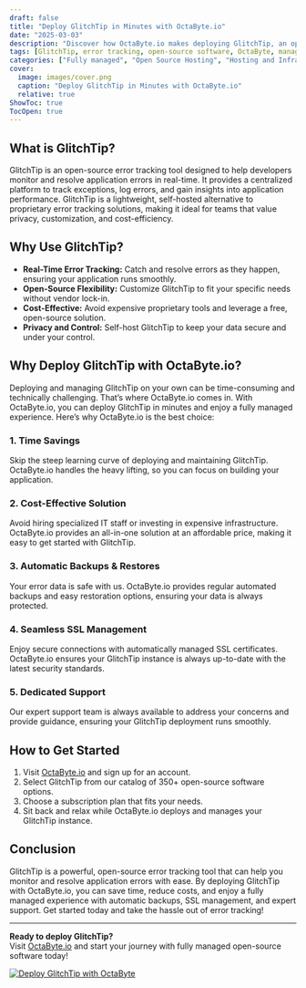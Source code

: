 ```yaml
---
draft: false
title: "Deploy GlitchTip in Minutes with OctaByte.io"
date: "2025-03-03"
description: "Discover how OctaByte.io makes deploying GlitchTip, an open-source error tracking tool, effortless and hassle-free. Save time, reduce costs, and enjoy fully managed services with automatic backups, SSL management, and expert support."
tags: [GlitchTip, error tracking, open-source software, OctaByte, managed services, deploy GlitchTip, error monitoring, cost-effective, automatic backups, SSL management, open-source deployment]
categories: ["Fully managed", "Open Source Hosting", "Hosting and Infrastructure", "Monitoring", "GlitchTip"]
cover:
  image: images/cover.png
  caption: "Deploy GlitchTip in Minutes with OctaByte.io"
  relative: true
ShowToc: true
TocOpen: true
---
```



## What is GlitchTip?

GlitchTip is an open-source error tracking tool designed to help developers monitor and resolve application errors in real-time. It provides a centralized platform to track exceptions, log errors, and gain insights into application performance. GlitchTip is a lightweight, self-hosted alternative to proprietary error tracking solutions, making it ideal for teams that value privacy, customization, and cost-efficiency.

## Why Use GlitchTip?

- **Real-Time Error Tracking:** Catch and resolve errors as they happen, ensuring your application runs smoothly.
- **Open-Source Flexibility:** Customize GlitchTip to fit your specific needs without vendor lock-in.
- **Cost-Effective:** Avoid expensive proprietary tools and leverage a free, open-source solution.
- **Privacy and Control:** Self-host GlitchTip to keep your data secure and under your control.

## Why Deploy GlitchTip with OctaByte.io?

Deploying and managing GlitchTip on your own can be time-consuming and technically challenging. That’s where OctaByte.io comes in. With OctaByte.io, you can deploy GlitchTip in minutes and enjoy a fully managed experience. Here’s why OctaByte.io is the best choice:

### 1. **Time Savings**
Skip the steep learning curve of deploying and maintaining GlitchTip. OctaByte.io handles the heavy lifting, so you can focus on building your application.

### 2. **Cost-Effective Solution**
Avoid hiring specialized IT staff or investing in expensive infrastructure. OctaByte.io provides an all-in-one solution at an affordable price, making it easy to get started with GlitchTip.

### 3. **Automatic Backups & Restores**
Your error data is safe with us. OctaByte.io provides regular automated backups and easy restoration options, ensuring your data is always protected.

### 4. **Seamless SSL Management**
Enjoy secure connections with automatically managed SSL certificates. OctaByte.io ensures your GlitchTip instance is always up-to-date with the latest security standards.

### 5. **Dedicated Support**
Our expert support team is always available to address your concerns and provide guidance, ensuring your GlitchTip deployment runs smoothly.

## How to Get Started

1. Visit [OctaByte.io](https://octabyte.io) and sign up for an account.
2. Select GlitchTip from our catalog of 350+ open-source software options.
3. Choose a subscription plan that fits your needs.
4. Sit back and relax while OctaByte.io deploys and manages your GlitchTip instance.

## Conclusion

GlitchTip is a powerful, open-source error tracking tool that can help you monitor and resolve application errors with ease. By deploying GlitchTip with OctaByte.io, you can save time, reduce costs, and enjoy a fully managed experience with automatic backups, SSL management, and expert support. Get started today and take the hassle out of error tracking!

---

**Ready to deploy GlitchTip?**  
Visit [OctaByte.io](https://octabyte.io) and start your journey with fully managed open-source software today!

[![Deploy GlitchTip with OctaByte](/images/deploy-on-octabyte.png)](https://octabyte.io/fully-managed-open-source-services/hosting-and-infrastructure/monitoring/glitchtip)